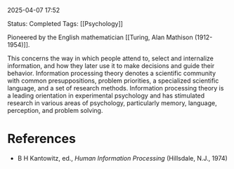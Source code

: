 2025-04-07 17:52

Status: Completed
Tags: [[Psychology]] 

Pioneered by the English mathematician [[Turing, Alan Mathison (1912-1954)]].

This concerns the way in which people attend to, select and internalize information, and how they later use it to make decisions and guide their behavior. Information processing theory denotes a scientific community with common presuppositions, problem priorities, a specialized scientific language, and a set of research methods. Information processing theory is a leading orientation in experimental psychology and has stimulated research in various areas of psychology, particularly memory, language, perception, and problem solving.
# References
- B H Kantowitz, ed., *Human Information Processing* (Hillsdale, N.J., 1974)